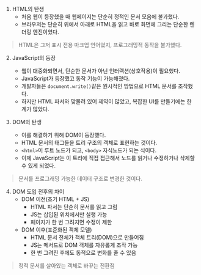 1. HTML의 탄생
	- 처음 웹이 등장했을 때 웹페이지는 단순히 정적인 문서 모음에 불과했다.
	- 브라우저는 단순히 위에서 아래로 HTML을 읽고 바로 화면에 그리는 단순한 렌더링 엔진이었다.
> HTML은 그저 표시 전용 마크업 언어였지, 프로그래밍적 동작을 불가했다.

2. JavaScript의 등장
	- 웹이 대중화되면서, 단순한 문서가 아닌 인터랙션(상호작용)이 필요했다.
	- JavaScript가 등장했고 동작 기능이 가능해졌다.
	- 개발자들은 `document.write()`같은 원시적인 방법으로 HTML 문서를 조작했다.
	- 하지만 HTML 파서와 맞물려 있어 제약이 많았고, 복잡한 UI를 만들기에는 한계가 많았다.

3. DOM의 탄생
	- 이를 해결하기 위해 DOM이 등장했다.
	- HTML 문서의 태그들을 트리 구조의 객체로 표현하는 것이다.
	- `<html>`이 루트 노드가 되고, `<body>` 자식노드가 되는 식이다.
	- 이제 JavaScript는 이 트리에 직접 접근해서 노드를 읽거나 수정하거나 삭제할 수 있게 되었다.
> 문서를 프로그래밍 가능한 데이터 구조로 변경한 것이다.


4. DOM 도입 전후의 차이
	- DOM 이전(초기 HTML + JS)
		- HTML 파서는 단순히 문서를 읽고 그림
		- JS는 삽입된 위치에서만 실행 가능
		- 페이지가 한 번 그려지면 수정이 제한
	- DOM 이후(표준화된 객체 모델)
		- HTML 문서 전체가 객체 트리(DOM)으로 만들어짐
		- JS는 메서드로 DOM 객체를 자유롭게 조작 가능
		- 한 번 그려진 후에도 동적으로 변화를 줄 수 있음
>정적 문서를 살아있는 객체로 바꾸는 전환점